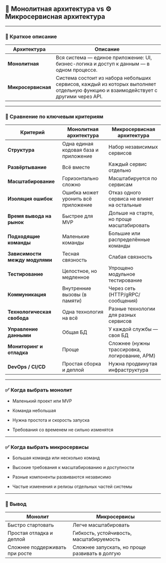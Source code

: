 ```toc
```

## **🧱 Монолитная архитектура vs ⚙️ Микросервисная архитектура**

---

### **📌 Краткое описание**

|**Архитектура**|**Описание**|
|---|---|
|**Монолитная**|Вся система — единое приложение: UI, бизнес-логика и доступ к данным — в одном процессе.|
|**Микросервисная**|Система состоит из набора небольших сервисов, каждый из которых выполняет отдельную функцию и взаимодействует с другими через API.|

  

---

### **🧩 Сравнение по ключевым критериям**

|**Критерий**|**Монолитная архитектура**|**Микросервисная архитектура**|
|---|---|---|
|**Структура**|Одна единая кодовая база и приложение|Набор независимых сервисов|
|**Развёртывание**|Всё вместе|Каждый сервис отдельно|
|**Масштабирование**|Горизонтально сложно|Масштабируется по сервисам|
|**Изоляция ошибок**|Ошибка может уронить всё приложение|Отказ одного сервиса не влияет на остальные|
|**Время вывода на рынок**|Быстрее для MVP|Дольше на старте, но проще масштабировать|
|**Подходящие команды**|Маленькие команды|Большие или распределённые команды|
|**Зависимости между модулями**|Тесная связность|Слабая связность|
|**Тестирование**|Целостное, но медленное|Упрощено модульное тестирование|
|**Коммуникация**|Внутренние вызовы (в памяти)|Через сеть (HTTP/gRPC/сообщения)|
|**Технологическая свобода**|Одна технология на всё|Разные технологии для разных сервисов|
|**Управление данными**|Общая БД|У каждой службы — своя БД|
|**Мониторинг и отладка**|Проще|Сложнее (нужны трассировка, логирование, APM)|
|**DevOps / CI/CD**|Простая сборка и деплой|Нужна продвинутая инфраструктура|

  

---

### **✅ Когда выбрать монолит**

- Маленький проект или MVP
    
- Команда небольшая
    
- Нужна простота и скорость запуска
    
- Требования со временем не сильно изменятся

---

### **✅ Когда выбрать микросервисы**

- Большая команда или несколько команд
    
- Высокие требования к масштабированию и доступности
    
- Разные компоненты развиваются независимо
    
- Частые изменения и релизы отдельных частей системы

---

### **🧠 Вывод**

|**Монолит**|**Микросервисы**|
|---|---|
|Быстро стартовать|Легче масштабировать|
|Простая отладка и деплой|Гибкость, устойчивость, масштабируемость|
|Сложнее поддерживать при росте|Сложнее запускать, но проще развивать в долгую|
